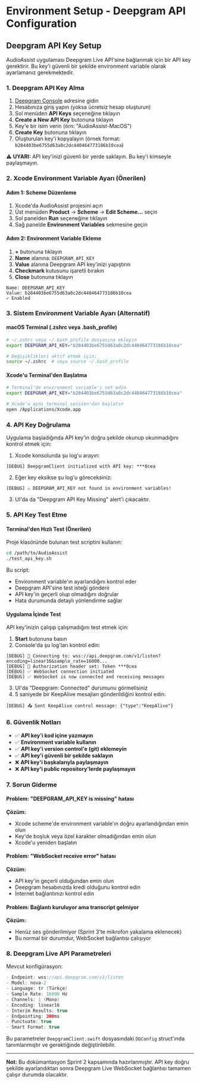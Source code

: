 # Environment Setup - Deepgram API Configuration

## Deepgram API Key Setup

AudioAssist uygulaması Deepgram Live API'sine bağlanmak için bir API key gerektirir. Bu key'i güvenli bir şekilde environment variable olarak ayarlamanız gerekmektedir.

### 1. Deepgram API Key Alma

1. [Deepgram Console](https://console.deepgram.com/) adresine gidin
2. Hesabınıza giriş yapın (yoksa ücretsiz hesap oluşturun)
3. Sol menüden **API Keys** seçeneğine tıklayın
4. **Create a New API Key** butonuna tıklayın
5. Key'e bir isim verin (örn: "AudioAssist-MacOS")
6. **Create Key** butonuna tıklayın
7. Oluşturulan key'i kopyalayın (örnek format: `b284403be6755d63a0c2dc440464773186b10cea`)

⚠️ **UYARI:** API key'inizi güvenli bir yerde saklayın. Bu key'i kimseyle paylaşmayın.

### 2. Xcode Environment Variable Ayarı (Önerilen)

#### Adım 1: Scheme Düzenleme
1. Xcode'da AudioAssist projesini açın
2. Üst menüden **Product** → **Scheme** → **Edit Scheme...** seçin
3. Sol panelden **Run** seçeneğine tıklayın
4. Sağ panelde **Environment Variables** sekmesine geçin

#### Adım 2: Environment Variable Ekleme
1. **+** butonuna tıklayın
2. **Name** alanına: `DEEPGRAM_API_KEY`
3. **Value** alanına Deepgram API key'inizi yapıştırın
4. **Checkmark** kutusunu işaretli bırakın
5. **Close** butonuna tıklayın

```
Name: DEEPGRAM_API_KEY
Value: b284403be6755d63a0c2dc440464773186b10cea
✓ Enabled
```

### 3. Sistem Environment Variable Ayarı (Alternatif)

#### macOS Terminal (.zshrc veya .bash_profile)

```bash
# ~/.zshrc veya ~/.bash_profile dosyasına ekleyin
export DEEPGRAM_API_KEY="b284403be6755d63a0c2dc440464773186b10cea"

# Değişiklikleri aktif etmek için:
source ~/.zshrc  # veya source ~/.bash_profile
```

#### Xcode'u Terminal'den Başlatma
```bash
# Terminal'de environment variable'ı set edin
export DEEPGRAM_API_KEY="b284403be6755d63a0c2dc440464773186b10cea"

# Xcode'u aynı terminal session'dan başlatın
open /Applications/Xcode.app
```

### 4. API Key Doğrulama

Uygulama başladığında API key'in doğru şekilde okunup okunmadığını kontrol etmek için:

1. Xcode konsolunda şu log'u arayın:
```
[DEBUG] DeepgramClient initialized with API key: ***0cea
```

2. Eğer key eksikse şu log'u göreceksiniz:
```
[DEBUG] ⚠️ DEEPGRAM_API_KEY not found in environment variables!
```

3. UI'da da "Deepgram API Key Missing" alert'i çıkacaktır.

### 5. API Key Test Etme

#### Terminal'den Hızlı Test (Önerilen)

Proje klasöründe bulunan test scriptini kullanın:

```bash
cd /path/to/AudioAssist
./test_api_key.sh
```

Bu script:
- Environment variable'ın ayarlandığını kontrol eder
- Deepgram API'sine test isteği gönderir
- API key'in geçerli olup olmadığını doğrular
- Hata durumunda detaylı yönlendirme sağlar

#### Uygulama İçinde Test

API key'inizin çalışıp çalışmadığını test etmek için:

1. **Start** butonuna basın
2. Console'da şu log'ları kontrol edin:
```
[DEBUG] 🔗 Connecting to: wss://api.deepgram.com/v1/listen?encoding=linear16&sample_rate=16000...
[DEBUG] 🔑 Authorization header set: Token ***0cea
[DEBUG] ✅ WebSocket connection initiated
[DEBUG] ✅ WebSocket is now connected and receiving messages
```

3. UI'da "Deepgram: Connected" durumunu görmelisiniz
4. 5 saniyede bir KeepAlive mesajları gönderildiğini kontrol edin:
```
[DEBUG] 📤 Sent KeepAlive control message: {"type":"KeepAlive"}
```

### 6. Güvenlik Notları

- ✅ **API key'i kod içine yazmayın**
- ✅ **Environment variable kullanın**
- ✅ **API key'i version control'e (git) eklemeyin**
- ✅ **API key'i güvenli bir şekilde saklayın**
- ❌ **API key'i başkalarıyla paylaşmayın**
- ❌ **API key'i public repository'lerde paylaşmayın**

### 7. Sorun Giderme

#### Problem: "DEEPGRAM_API_KEY is missing" hatası
**Çözüm:** 
- Xcode scheme'de environment variable'ın doğru ayarlandığından emin olun
- Key'de boşluk veya özel karakter olmadığından emin olun
- Xcode'u yeniden başlatın

#### Problem: "WebSocket receive error" hatası
**Çözüm:**
- API key'in geçerli olduğundan emin olun
- Deepgram hesabınızda kredi olduğunu kontrol edin
- İnternet bağlantınızı kontrol edin

#### Problem: Bağlantı kuruluyor ama transcript gelmiyor
**Çözüm:**
- Henüz ses gönderilmiyor (Sprint 3'te mikrofon yakalama eklenecek)
- Bu normal bir durumdur, WebSocket bağlantısı çalışıyor

### 8. Deepgram Live API Parametreleri

Mevcut konfigürasyon:
```swift
- Endpoint: wss://api.deepgram.com/v1/listen
- Model: nova-2
- Language: tr (Türkçe)
- Sample Rate: 16000 Hz
- Channels: 1 (Mono)
- Encoding: linear16
- Interim Results: true
- Endpointing: 300ms
- Punctuate: true
- Smart Format: true
```

Bu parametreler `DeepgramClient.swift` dosyasındaki `DGConfig` struct'ında tanımlanmıştır ve gerektiğinde değiştirilebilir.

---

**Not:** Bu dokümantasyon Sprint 2 kapsamında hazırlanmıştır. API key doğru şekilde ayarlandıktan sonra Deepgram Live WebSocket bağlantısı tamamen çalışır durumda olacaktır.
